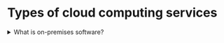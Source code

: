 # Types of cloud computing services

<details>
  <summary>What is on-premises software?</summary>

On-premises software (abbreviated to on-prem, and incorrectly referred to as on-premise) is installed and runs on computers on the premises of the person or organization using the software, rather than at a remote facility such as a server farm or cloud.

[More >>](https://en.wikipedia.org/wiki/On-premises_software)

</details>
